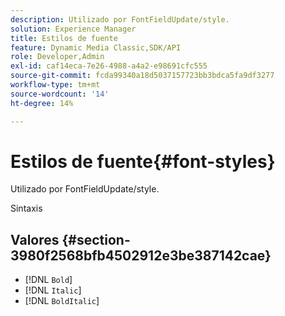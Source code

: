 ```yaml
---
description: Utilizado por FontFieldUpdate/style.
solution: Experience Manager
title: Estilos de fuente
feature: Dynamic Media Classic,SDK/API
role: Developer,Admin
exl-id: caf14eca-7e26-4988-a4a2-e98691cfc555
source-git-commit: fcda99340a18d5037157723bb3bdca5fa9df3277
workflow-type: tm+mt
source-wordcount: '14'
ht-degree: 14%

---
```


# Estilos de fuente{#font-styles}

Utilizado por FontFieldUpdate/style.

Sintaxis

## Valores {#section-3980f2568bfb4502912e3be387142cae}

* [!DNL `Bold`]
* [!DNL `Italic`]
* [!DNL `BoldItalic`]
